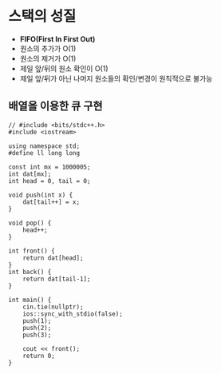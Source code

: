# 스택의 성질
* __FIFO(First In First Out)__
* 원소의 추가가 O(1)
* 원소의 제거가 O(1)
* 제일 앞/뒤의 원소 확인이 O(1)
* 제일 앞/뒤가 아닌 나머지 원소들의 확인/변경이 원칙적으로 불가능

## 배열을 이용한 큐 구현

```
// #include <bits/stdc++.h>
#include <iostream>

using namespace std;
#define ll long long

const int mx = 1000005;
int dat[mx];
int head = 0, tail = 0;

void push(int x) {
    dat[tail++] = x;
}

void pop() {
    head++;
}

int front() {
    return dat[head];
}
int back() {
    return dat[tail-1];
}

int main() {
    cin.tie(nullptr);
    ios::sync_with_stdio(false);
    push(1);
    push(2);
    push(3);

    cout << front();
    return 0;
}
```
